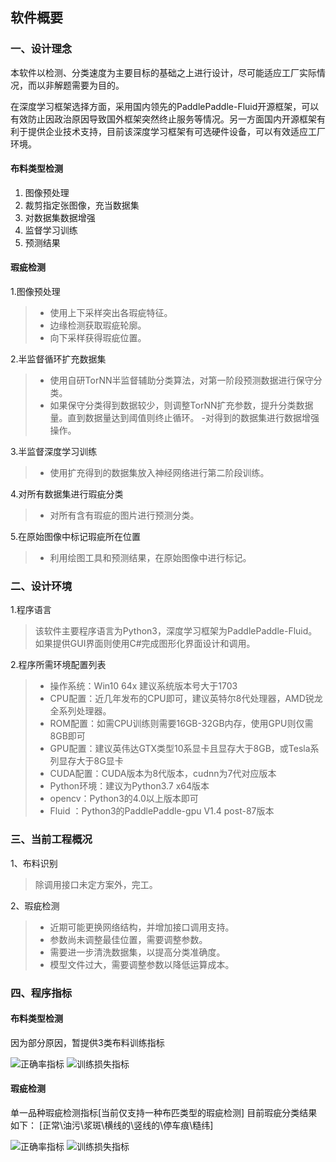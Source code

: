 ## 软件概要

### 一、设计理念

本软件以检测、分类速度为主要目标的基础之上进行设计，尽可能适应工厂实际情况，而以非解题需要为目的。

在深度学习框架选择方面，采用国内领先的PaddlePaddle-Fluid开源框架，可以有效防止因政治原因导致国外框架突然终止服务等情况。另一方面国内开源框架有利于提供企业技术支持，目前该深度学习框架有可选硬件设备，可以有效适应工厂环境。

#### 布料类型检测

1.	图像预处理	
2.	裁剪指定张图像，充当数据集
3.	对数据集数据增强
4.	监督学习训练
5.	预测结果

#### 瑕疵检测
1.图像预处理
> - 使用上下采样突出各瑕疵特征。
> - 边缘检测获取瑕疵轮廓。
> - 向下采样获得瑕疵位置。

2.半监督循环扩充数据集
> - 使用自研TorNN半监督辅助分类算法，对第一阶段预测数据进行保守分类。
> - 如果保守分类得到数据较少，则调整TorNN扩充参数，提升分类数据量。直到数据量达到阈值则终止循环。
> -对得到的数据集进行数据增强操作。

3.半监督深度学习训练

> - 使用扩充得到的数据集放入神经网络进行第二阶段训练。

4.对所有数据集进行瑕疵分类

> - 对所有含有瑕疵的图片进行预测分类。

5.在原始图像中标记瑕疵所在位置

> - 利用绘图工具和预测结果，在原始图像中进行标记。

### 二、设计环境
1.程序语言

> 该软件主要程序语言为Python3，深度学习框架为PaddlePaddle-Fluid。如果提供GUI界面则使用C#完成图形化界面设计和调用。

2.程序所需环境配置列表
> - 操作系统：Win10 64x 建议系统版本号大于1703
> - CPU配置：近几年发布的CPU即可，建议英特尔8代处理器，AMD锐龙全系列处理器。
> - ROM配置：如需CPU训练则需要16GB-32GB内存，使用GPU则仅需8GB即可
> - GPU配置：建议英伟达GTX类型10系显卡且显存大于8GB，或Tesla系列显存大于8G显卡
> - CUDA配置：CUDA版本为8代版本，cudnn为7代对应版本
> - Python环境：建议为Python3.7 x64版本
> - opencv：Python3的4.0以上版本即可
> - Fluid ：Python3的PaddlePaddle-gpu V1.4 post-87版本

### 三、当前工程概况

1、布料识别 


> 除调用接口未定方案外，完工。

2、瑕疵检测 


> - 近期可能更换网络结构，并增加接口调用支持。
> - 参数尚未调整最佳位置，需要调整参数。
> - 需要进一步清洗数据集，以提高分类准确度。
> - 模型文件过大，需要调整参数以降低运算成本。

### 四、程序指标

#### 布料类型检测
因为部分原因，暂提供3类布料训练指标

![正确率指标][1]
![训练损失指标][2]
#### 瑕疵检测
单一品种瑕疵检测指标[当前仅支持一种布匹类型的瑕疵检测]
目前瑕疵分类结果如下：
[正常\油污\浆斑\横线的\竖线的\停车痕\糙纬]


![正确率指标][3]
![训练损失指标][4]


  [1]: https://wx1.sinaimg.cn/mw690/df5193a5ly1g3jlsvzbiwj20hs0dc3yn.jpg
  [2]: https://wx2.sinaimg.cn/mw690/df5193a5ly1g3jlswazr0j20hs0dcglq.jpg
  [3]: https://wx3.sinaimg.cn/mw690/df5193a5ly1g3jlsx3ulyj20hs0dcwf7.jpg
  [4]: https://wx3.sinaimg.cn/mw690/df5193a5ly1g3jlsvyvwjj20hs0dct9e.jpg